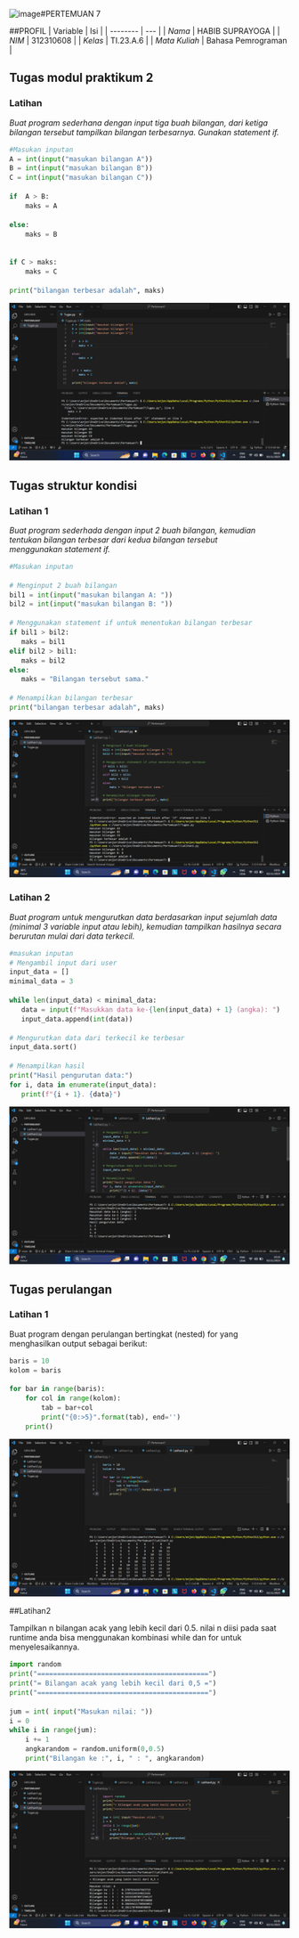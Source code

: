 <img width="960" alt="image" src="https://github.com/Habibsuprayoga325/Labs2py/assets/147369468/87f007c0-ec34-4eb3-a568-16e29b5b6a7d">#PERTEMUAN 7

##PROFIL
| Variable | Isi |
| -------- | --- |
| *Nama* | HABIB SUPRAYOGA |
| *NIM* |  312310608 |
| *Kelas* | TI.23.A.6 |
| *Mata Kuliah* | Bahasa Pemrograman |



## Tugas modul praktikum 2 
### Latihan 

*Buat program sederhana dengan input tiga buah bilangan, dari ketiga bilangan
 tersebut tampilkan bilangan terbesarnya. Gunakan statement if.*

```Python
#Masukan inputan
A = int(input("masukan bilangan A"))
B = int(input("masukan bilangan B"))
C = int(input("masukan bilangan C"))

if  A > B:
    maks = A

else:
    maks = B


if C > maks:
    maks = C

print("bilangan terbesar adalah", maks)
```

![Gambar](4.png)



## Tugas struktur kondisi 
### Latihan 1

*Buat program sederhada dengan input 2 buah bilangan, kemudian
 tentukan bilangan terbesar dari kedua bilangan tersebut
 menggunakan statement if.*

 ```Python
#Masukan inputan

# Menginput 2 buah bilangan
bil1 = int(input("masukan bilangan A: "))
bil2 = int(input("masukan bilangan B: "))

# Menggunakan statement if untuk menentukan bilangan terbesar
if bil1 > bil2:
    maks = bil1
elif bil2 > bil1:
    maks = bil2
else:
    maks = "Bilangan tersebut sama."

# Menampilkan bilangan terbesar
print("bilangan terbesar adalah", maks)
```
![gambar](5.png)


### Latihan 2

*Buat program untuk mengurutkan data berdasarkan input sejumlah
 data (minimal 3 variable input atau lebih), kemudian tampilkan
 hasilnya secara berurutan mulai dari data terkecil.*

 ```Python
#masukan inputan
# Mengambil input dari user
input_data = []
minimal_data = 3

while len(input_data) < minimal_data:
    data = input(f"Masukkan data ke-{len(input_data) + 1} (angka): ")
    input_data.append(int(data))

# Mengurutkan data dari terkecil ke terbesar
input_data.sort()

# Menampilkan hasil
print("Hasil pengurutan data:")
for i, data in enumerate(input_data):
    print(f"{i + 1}. {data}")
```
![gambar](6.png)


## Tugas perulangan
### Latihan 1

Buat program dengan perulangan bertingkat (nested) for yang menghasilkan output sebagai berikut:
```Python
baris = 10
kolom = baris

for bar in range(baris):
    for col in range(kolom):
        tab = bar+col
        print("{0:>5}".format(tab), end='')
    print()
```
![gambar](7.png)


##Latihan2

Tampilkan n bilangan acak yang lebih kecil dari 0.5. nilai n diisi pada saat runtime anda bisa menggunakan kombinasi while dan for untuk menyelesaikannya.
```Python
import random
print("===========================================")
print("= Bilangan acak yang lebih kecil dari 0,5 =")
print("===========================================")

jum = int( input("Masukan nilai: "))
i = 0
while i in range(jum):
    i += 1
    angkarandom = random.uniform(0,0.5)
    print("Bilangan ke :", i, " : ", angkarandom)
```
![gambar](8.png)

